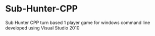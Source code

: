 Sub-Hunter-CPP
==============

Sub Hunter CPP turn based 1 player game for windows command line developed using Visual Studio 2010